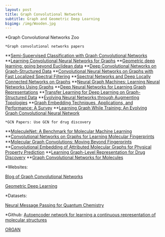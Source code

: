 ```yaml
---
layout: post
title: Graph Convolutional Networks
subtitle: Graph and Geometric Deep Learning
bigimg: /img/Wooden.jpg
---
```


*Graph Convolutional Networks Zoo

	*Graph convolutional networks papers
**[Semi-Supervised Classification with Graph Convolutional Networks](https://arxiv.org/abs/1609.02907)
**[Learning Convolutional Neural Networks for Graphs](https://arxiv.org/abs/1605.05273)
**[Geometric deep learning: going beyond Euclidean data](https://arxiv.org/abs/1611.08097)
**[Deep Convolutional Networks on Graph-Structured Data](https://arxiv.org/abs/1506.05163)
**[Convolutional Neural Networks on Graphs with Fast Localized Spectral Filtering](https://arxiv.org/abs/1606.09375)
**[Spectral Networks and Deep Locally Connected Networks on Graphs](https://arxiv.org/abs/1312.6203)
**[Neural Graph Machines: Learning Neural Networks Using Graphs](https://arxiv.org/abs/1703.04818)
**[Deep Neural Networks for Learning Graph Representations](https://www.aaai.org/ocs/index.php/AAAI/AAAI16/paper/view/12423)
**[Transfer Learning for Deep Learning on Graph-Structured Data](https://aaai.org/ocs/index.php/AAAI/AAAI17/paper/view/14803)
**[Evolving Neural Networks through Augmenting Topologies](https://dl.acm.org/citation.cfm?id=638554)
**[Graph Embedding Techniques, Applications, and Performance: A Survey](https://arxiv.org/abs/1705.02801)
**[Learning Graph While Training: An Evolving Graph Convolutional Neural Network](https://arxiv.org/abs/1708.04675)


	*GCN Papers: Use GCN for drug discovery
**[MoleculeNet: A Benchmark for Molecular Machine Learning](https://arxiv.org/abs/1703.00564)
**[Convolutional Networks on Graphs for Learning Molecular Fingerprints](https://arxiv.org/abs/1509.09292)
**[Molecular Graph Convolutions: Moving Beyond Fingerprints](https://arxiv.org/abs/1603.00856)
**[Convolutional Embedding of Attributed Molecular Graphs for Physical Property Prediction](https://www.ncbi.nlm.nih.gov/pubmed/28696688)
**[Learning Graph-Level Representation for Drug Discovery](https://arxiv.org/abs/1709.03741)
**[Graph Convolutional Networks for Molecules](https://arxiv.org/abs/1706.09916)


*Websites:

[Blog of Graph Convolutional Networks](https://tkipf.github.io/graph-convolutional-networks/)

[Geometric Deep Learning](http://geometricdeeplearning.com/)

*Datasets:

[Neural Message Passing for Quantum Chemistry](https://arxiv.org/abs/1704.01212)

*Github:
[Autoencoder network for learning a continuous representation of molecular structures](https://github.com/maxhodak/keras-molecules)

[ORGAN](https://github.com/gablg1/ORGAN)